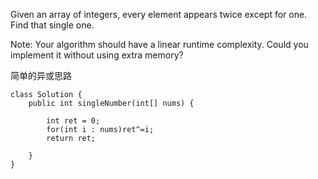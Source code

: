 Given an array of integers, every element appears twice except for one. Find that single one.

Note:
Your algorithm should have a linear runtime complexity. Could you implement it without using extra memory?

简单的异或思路
```
class Solution {
    public int singleNumber(int[] nums) {
        
        int ret = 0;
        for(int i : nums)ret^=i;
        return ret;
        
    }
}
```